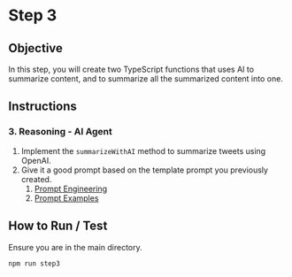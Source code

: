 # Step 3

## Objective

In this step, you will create two TypeScript functions that uses AI to summarize content, and to summarize all the summarized content into one.

## Instructions

### 3. Reasoning - AI Agent

1. Implement the `summarizeWithAI` method to summarize tweets using OpenAI.
2. Give it a good prompt based on the template prompt you previously created.
   1. [Prompt Engineering](https://platform.openai.com/docs/guides/reasoning-best-practices)
   2. [Prompt Examples](https://platform.openai.com/docs/examples)
   

## How to Run / Test

Ensure you are in the main directory.
```bash
npm run step3
```